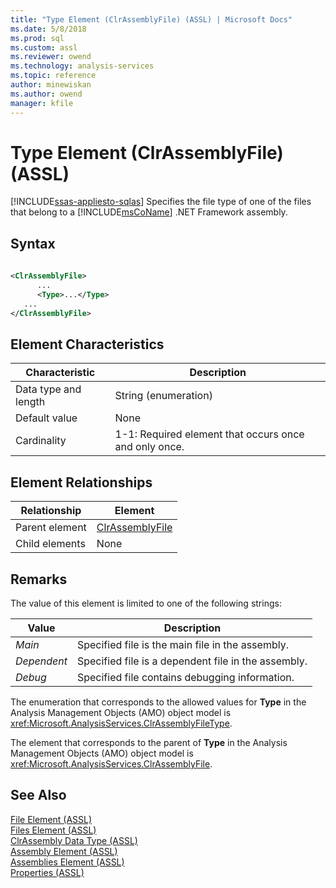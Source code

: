 ```yaml
---
title: "Type Element (ClrAssemblyFile) (ASSL) | Microsoft Docs"
ms.date: 5/8/2018
ms.prod: sql
ms.custom: assl
ms.reviewer: owend
ms.technology: analysis-services
ms.topic: reference
author: minewiskan
ms.author: owend
manager: kfile
---
```

# Type Element (ClrAssemblyFile) (ASSL)
[!INCLUDE[ssas-appliesto-sqlas](../../../includes/ssas-appliesto-sqlas.md)]
  Specifies the file type of one of the files that belong to a [!INCLUDE[msCoName](../../../includes/msconame-md.md)] .NET Framework assembly.  
  
## Syntax  
  
```xml  
  
<ClrAssemblyFile>  
      ...  
      <Type>...</Type>  
   ...  
</ClrAssemblyFile>  
```  
  
## Element Characteristics  
  
|Characteristic|Description|  
|--------------------|-----------------|  
|Data type and length|String (enumeration)|  
|Default value|None|  
|Cardinality|1-1: Required element that occurs once and only once.|  
  
## Element Relationships  
  
|Relationship|Element|  
|------------------|-------------|  
|Parent element|[ClrAssemblyFile](../../../analysis-services/scripting/data-type/clrassemblyfile-data-type-assl.md)|  
|Child elements|None|  
  
## Remarks  
 The value of this element is limited to one of the following strings:  
  
|Value|Description|  
|-----------|-----------------|  
|*Main*|Specified file is the main file in the assembly.|  
|*Dependent*|Specified file is a dependent file in the assembly.|  
|*Debug*|Specified file contains debugging information.|  
  
 The enumeration that corresponds to the allowed values for **Type** in the Analysis Management Objects (AMO) object model is <xref:Microsoft.AnalysisServices.ClrAssemblyFileType>.  
  
 The element that corresponds to the parent of **Type** in the Analysis Management Objects (AMO) object model is <xref:Microsoft.AnalysisServices.ClrAssemblyFile>.  
  
## See Also  
 [File Element &#40;ASSL&#41;](../../../analysis-services/scripting/objects/file-element-assl.md)   
 [Files Element &#40;ASSL&#41;](../../../analysis-services/scripting/collections/files-element-assl.md)   
 [ClrAssembly Data Type &#40;ASSL&#41;](../../../analysis-services/scripting/data-type/clrassembly-data-type-assl.md)   
 [Assembly Element &#40;ASSL&#41;](../../../analysis-services/scripting/objects/assembly-element-assl.md)   
 [Assemblies Element &#40;ASSL&#41;](../../../analysis-services/scripting/collections/assemblies-element-assl.md)   
 [Properties &#40;ASSL&#41;](../../../analysis-services/scripting/properties/properties-assl.md)  
  
  
